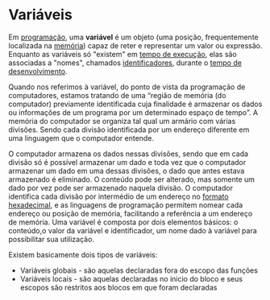 # Variáveis

Em [programação](https://pt.wikipedia.org/wiki/Programa%C3%A7%C3%A3o), uma **variável** é um objeto (uma posição, frequentemente localizada na [memória](https://pt.wikipedia.org/wiki/Mem%C3%B3ria\_\(computador\))) capaz de reter e representar um valor ou expressão. Enquanto as variáveis só "existem" em [tempo de execução](https://pt.wikipedia.org/wiki/Tempo\_de\_execu%C3%A7%C3%A3o), elas são associadas a "nomes", chamados [identificadores](https://pt.wikipedia.org/wiki/Identificador), durante o [tempo de desenvolvimento](https://pt.wikipedia.org/wiki/Tempo\_de\_compila%C3%A7%C3%A3o).

Quando nos referimos à variável, do ponto de vista da programação de computadores, estamos tratando de uma “região de memória (do computador) previamente identificada cuja finalidade é armazenar os dados ou informações de um programa por um determinado espaço de tempo”. A memória do computador se organiza tal qual um armário com várias divisões. Sendo cada divisão identificada por um endereço diferente em uma linguagem que o computador entende.

O computador armazena os dados nessas divisões, sendo que em cada divisão só é possível armazenar um dado e toda vez que o computador armazenar um dado em uma dessas divisões, o dado que antes estava armazenado é eliminado. O conteúdo pode ser alterado, mas somente um dado por vez pode ser armazenado naquela divisão. O computador identifica cada divisão por intermédio de um endereço no [formato hexadecimal](https://pt.wikipedia.org/wiki/Sistema\_hexadecimal), e as linguagens de programação permitem nomear cada endereço ou posição de memória, facilitando a referência a um endereço de memória. Uma variável é composta por dois elementos básicos: o conteúdo,o valor da variável e identificador, um nome dado à variável para possibilitar sua utilização.

Existem basicamente dois tipos de variáveis:&#x20;

* Variáveis globais - são aquelas declaradas fora do escopo das funções
* Variáveis locais - são aquelas declaradas no inicio do bloco e seus escopos são restritos aos blocos em que foram declaradas
